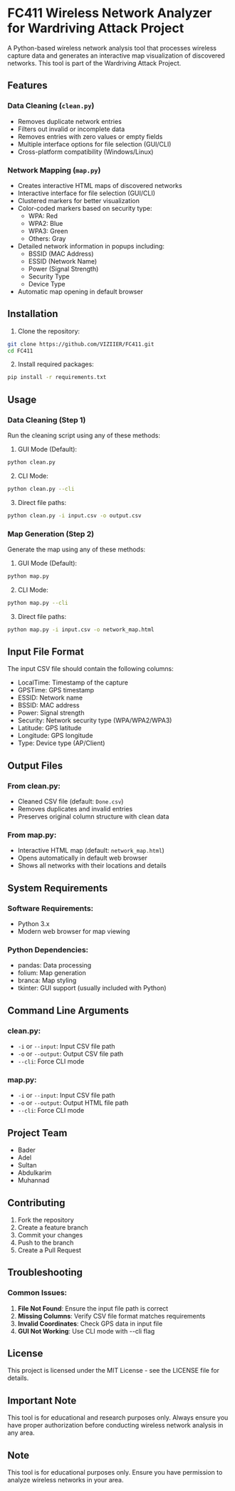 # FC411 Wireless Network Analyzer for Wardriving Attack Project

A Python-based wireless network analysis tool that processes wireless capture data and generates an interactive map visualization of discovered networks. This tool is part of the Wardriving Attack Project.

## Features

### Data Cleaning (`clean.py`)
- Removes duplicate network entries
- Filters out invalid or incomplete data
- Removes entries with zero values or empty fields
- Multiple interface options for file selection (GUI/CLI)
- Cross-platform compatibility (Windows/Linux)

### Network Mapping (`map.py`)
- Creates interactive HTML maps of discovered networks
- Interactive interface for file selection (GUI/CLI)
- Clustered markers for better visualization
- Color-coded markers based on security type:
  - WPA: Red
  - WPA2: Blue
  - WPA3: Green
  - Others: Gray
- Detailed network information in popups including:
  - BSSID (MAC Address)
  - ESSID (Network Name)
  - Power (Signal Strength)
  - Security Type
  - Device Type
- Automatic map opening in default browser

## Installation

1. Clone the repository:
```bash
git clone https://github.com/VIZIIER/FC411.git
cd FC411
```

2. Install required packages:
```bash
pip install -r requirements.txt
```

## Usage

### Data Cleaning (Step 1)

Run the cleaning script using any of these methods:

1. GUI Mode (Default):
```bash
python clean.py
```

2. CLI Mode:
```bash
python clean.py --cli
```

3. Direct file paths:
```bash
python clean.py -i input.csv -o output.csv
```

### Map Generation (Step 2)

Generate the map using any of these methods:

1. GUI Mode (Default):
```bash
python map.py
```

2. CLI Mode:
```bash
python map.py --cli
```

3. Direct file paths:
```bash
python map.py -i input.csv -o network_map.html
```

## Input File Format

The input CSV file should contain the following columns:
- LocalTime: Timestamp of the capture
- GPSTime: GPS timestamp
- ESSID: Network name
- BSSID: MAC address
- Power: Signal strength
- Security: Network security type (WPA/WPA2/WPA3)
- Latitude: GPS latitude
- Longitude: GPS longitude
- Type: Device type (AP/Client)

## Output Files

### From clean.py:
- Cleaned CSV file (default: `Done.csv`)
- Removes duplicates and invalid entries
- Preserves original column structure with clean data

### From map.py:
- Interactive HTML map (default: `network_map.html`)
- Opens automatically in default web browser
- Shows all networks with their locations and details

## System Requirements

### Software Requirements:
- Python 3.x
- Modern web browser for map viewing

### Python Dependencies:
- pandas: Data processing
- folium: Map generation
- branca: Map styling
- tkinter: GUI support (usually included with Python)

## Command Line Arguments

### clean.py:
- `-i` or `--input`: Input CSV file path
- `-o` or `--output`: Output CSV file path
- `--cli`: Force CLI mode

### map.py:
- `-i` or `--input`: Input CSV file path
- `-o` or `--output`: Output HTML file path
- `--cli`: Force CLI mode

## Project Team

- Bader
- Adel
- Sultan
- Abdulkarim
- Muhannad


## Contributing

1. Fork the repository
2. Create a feature branch
3. Commit your changes
4. Push to the branch
5. Create a Pull Request

## Troubleshooting

### Common Issues:
1. **File Not Found**: Ensure the input file path is correct
2. **Missing Columns**: Verify CSV file format matches requirements
3. **Invalid Coordinates**: Check GPS data in input file
4. **GUI Not Working**: Use CLI mode with --cli flag

## License

This project is licensed under the MIT License - see the LICENSE file for details.

## Important Note

This tool is for educational and research purposes only. Always ensure you have proper authorization before conducting wireless network analysis in any area.

## Note

This tool is for educational purposes only. Ensure you have permission to analyze wireless networks in your area.
